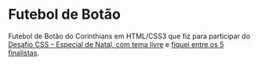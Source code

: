 Futebol de Botão
================

Futebol de Botão do Corinthians em HTML/CSS3 que fiz para participar do [Desafio CSS – Especial de Natal, com tema livre](http://imasters.com.br/linguagens/css/desafio-css-especial-de-natal-com-tema-livre/) e [fiquei entre os 5 finalistas](http://imasters.com.br/linguagens/css/desafio-css-especial-de-natal-com-tema-livre-resultado-parcial-e-votacao/).

